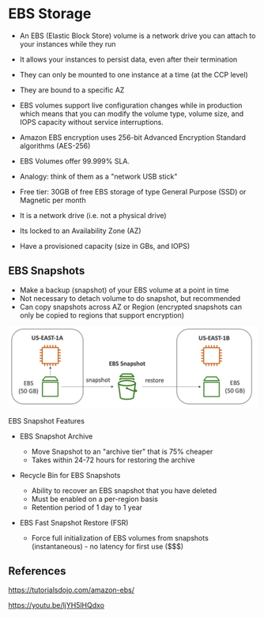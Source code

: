 # EBS Storage

- An EBS (Elastic Block Store) volume is a network drive you can attach to your instances while they run
- It allows your instances to persist data, even after their termination
- They can only be mounted to one instance at a time (at the CCP level)
- They are bound to a specific AZ
- EBS volumes support live configuration changes while in production which means that you can modify the volume type, volume size, and IOPS capacity without service interruptions.
- Amazon EBS encryption uses 256-bit Advanced Encryption Standard algorithms (AES-256)
- EBS Volumes offer 99.999% SLA.

- Analogy: think of them as a "network USB stick"
- Free tier: 30GB of free EBS storage of type General Purpose (SSD) or Magnetic per month


- It is a network drive (i.e. not a physical drive)
- Its locked to an Availability Zone (AZ)
- Have a provisioned capacity (size in GBs, and IOPS)


## EBS Snapshots

- Make a backup (snapshot) of your EBS volume at a point in time
- Not necessary to detach volume to do snapshot, but recommended
- Can copy snapshots across AZ or Region (encrypted snapshots can only be copied to regions that support encryption)

![Alt text](images/ebs-snapshot.png)

EBS Snapshot Features

- EBS Snapshot Archive
    - Move Snapshot to an "archive tier" that is 75% cheaper
    - Takes within 24-72 hours for restoring the archive

- Recycle Bin for EBS Snapshots
    - Ability to recover an EBS snapshot that you have deleted
    - Must be enabled on a per-region basis
    - Retention period of 1 day to 1 year

- EBS Fast Snapshot Restore (FSR)
    - Force full initialization of EBS volumes from snapshots (instantaneous) - no latency for first use ($$$)

## References

https://tutorialsdojo.com/amazon-ebs/

https://youtu.be/ljYH5lHQdxo
